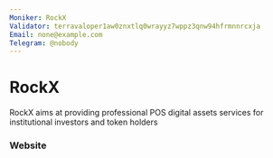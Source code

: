 ```yaml
---
Moniker: RockX
Validator: terravaloper1aw0znxtlq0wrayyz7wppz3qnw94hfrmnnrcxja
Email: none@example.com
Telegram: @nobody
---
```


# RockX

RockX aims at providing professional POS digital assets services for institutional investors and token holders

### Website



